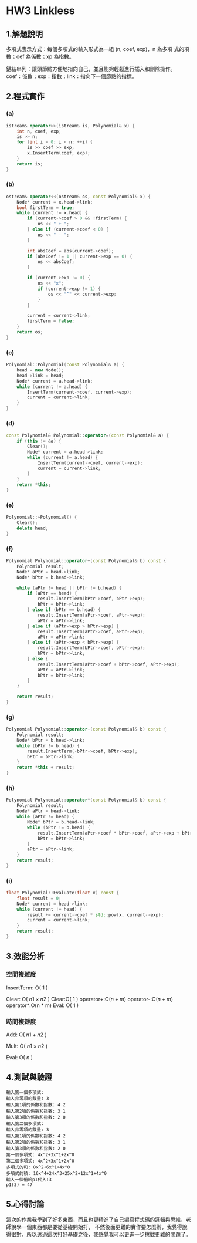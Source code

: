# HW3 Linkless

## 1.解題說明

多項式表示方式：每個多項式的輸入形式為一組 (n, coef, exp)，n 為多項
式的項數；oef 為係數；xp 為指數。

鏈結串列：讓頭節點方便地指向自己，並且能夠輕鬆進行插入和刪除操作。
coef：係數；exp：指數；link：指向下一個節點的指標。 

## 2.程式實作

### (a)

```cpp
istream& operator>>(istream& is, Polynomial& x) {
    int n, coef, exp;
    is >> n;
    for (int i = 0; i < n; ++i) {
        is >> coef >> exp;
        x.InsertTerm(coef, exp);
    }
    return is;
}
```

### (b)

```cpp
ostream& operator<<(ostream& os, const Polynomial& x) {
    Node* current = x.head->link;
    bool firstTerm = true;
    while (current != x.head) {
        if (current->coef > 0 && !firstTerm) {
            os << " + ";
        } else if (current->coef < 0) {
            os << " - ";
        }

        int absCoef = abs(current->coef);
        if (absCoef != 1 || current->exp == 0) {
            os << absCoef;
        }

        if (current->exp != 0) {
            os << "x";
            if (current->exp != 1) {
                os << "^" << current->exp;
            }
        }

        current = current->link;
        firstTerm = false;
    }
    return os;
}
```

### (c)

```cpp
Polynomial::Polynomial(const Polynomial& a) {
    head = new Node();
    head->link = head;
    Node* current = a.head->link;
    while (current != a.head) {
        InsertTerm(current->coef, current->exp);
        current = current->link;
    }
}
```

### (d)

```cpp
const Polynomial& Polynomial::operator=(const Polynomial& a) {
    if (this != &a) {
        Clear();
        Node* current = a.head->link;
        while (current != a.head) {
            InsertTerm(current->coef, current->exp);
            current = current->link;
        }
    }
    return *this;
}
```

### (e)

```cpp
Polynomial::~Polynomial() {
    Clear();
    delete head;
}
```

### (f)

```cpp
Polynomial Polynomial::operator+(const Polynomial& b) const {
    Polynomial result;
    Node* aPtr = head->link;
    Node* bPtr = b.head->link;

    while (aPtr != head || bPtr != b.head) {
        if (aPtr == head) {
            result.InsertTerm(bPtr->coef, bPtr->exp);
            bPtr = bPtr->link;
        } else if (bPtr == b.head) {
            result.InsertTerm(aPtr->coef, aPtr->exp);
            aPtr = aPtr->link;
        } else if (aPtr->exp > bPtr->exp) {
            result.InsertTerm(aPtr->coef, aPtr->exp);
            aPtr = aPtr->link;
        } else if (aPtr->exp < bPtr->exp) {
            result.InsertTerm(bPtr->coef, bPtr->exp);
            bPtr = bPtr->link;
        } else {
            result.InsertTerm(aPtr->coef + bPtr->coef, aPtr->exp);
            aPtr = aPtr->link;
            bPtr = bPtr->link;
        }
    }

    return result;
}
```

### (g)

```cpp
Polynomial Polynomial::operator-(const Polynomial& b) const {
    Polynomial result;
    Node* bPtr = b.head->link;
    while (bPtr != b.head) {
        result.InsertTerm(-bPtr->coef, bPtr->exp);
        bPtr = bPtr->link;
    }
    return *this + result;
}
```

### (h)

```cpp
Polynomial Polynomial::operator*(const Polynomial& b) const {
    Polynomial result;
    Node* aPtr = head->link;
    while (aPtr != head) {
        Node* bPtr = b.head->link;
        while (bPtr != b.head) {
            result.InsertTerm(aPtr->coef * bPtr->coef, aPtr->exp + bPtr->exp);
            bPtr = bPtr->link;
        }
        aPtr = aPtr->link;
    }
    return result;
}
```

### (i)

```cpp
float Polynomial::Evaluate(float x) const {
    float result = 0;
    Node* current = head->link;
    while (current != head) {
        result += current->coef * std::pow(x, current->exp);
        current = current->link;
    }
    return result;
}
```

## 3.效能分析

### 空間複雜度

InsertTerm: O( $1$ )

Clear: O( $n1 \times n2$ )
Clear:O( $1$ )
operator+:O($n + m$)
operator-:O($n + m$)
operator*:O(n * m)
Eval: O( $1$ )

### 時間複雜度

Add: O( $n1+n2$ )

Mult: O( $n1 \times n2$ )

Eval: O( $n$ )
## 4.測試與驗證

```
輸入第一個多項式:
輸入非零項的數量: 3
輸入第1項的係數和指數: 4 2
輸入第2項的係數和指數: 3 1
輸入第3項的係數和指數: 2 0
輸入第二個多項式:
輸入非零項的數量: 3
輸入第1項的係數和指數: 4 2
輸入第2項的係數和指數: 3 1
輸入第3項的係數和指數: 2 0
第一個多項式: 4x^2+3x^1+2x^0
第二個多項式: 4x^2+3x^1+2x^0
多項式的和: 8x^2+6x^1+4x^0
多項式的積: 16x^4+24x^3+25x^2+12x^1+4x^0
輸入一個值給p1代入:3
p1(3) = 47
```

## 5.心得討論

這次的作業我學到了好多東西，而且也更精進了自己編寫程式碼的邏輯與思維，老師說學一個東西都是要從基礎開始打，
不然後面更難的實作要怎麼辦，我覺得說得很對，所以透過這次打好基礎之後，我感覺我可以更進一步挑戰更難的問題了。
